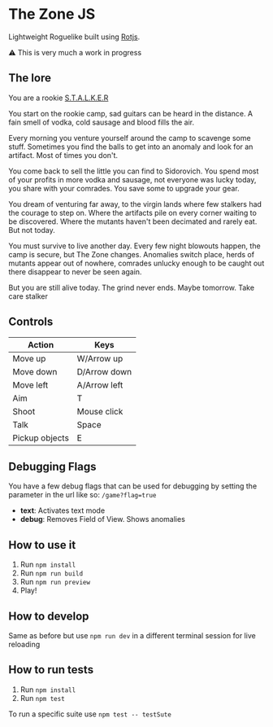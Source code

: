 # The Zone JS

Lightweight Roguelike built using [Rotjs](https://ondras.github.io/rot/hp/).

⚠️ This is very much a work in progress

## The lore

You are a rookie [S.T.A.L.K.E.R](https://en.wikipedia.org/wiki/S.T.A.L.K.E.R.)

You start on the rookie camp, sad guitars can be heard in the distance. A fain smell of vodka, cold sausage and blood fills the air.

Every morning you venture yourself around the camp to scavenge some stuff. Sometimes you find the balls to get into an anomaly and look for an artifact. Most of times you don't.

You come back to sell the little you can find to Sidorovich. You spend most of your profits in more vodka and sausage, not everyone was lucky today, you share with your comrades. You save some to upgrade your gear.

You dream of venturing far away, to the virgin lands where few stalkers had the courage to step on. Where the artifacts pile on every corner waiting to be discovered. Where the mutants haven't been decimated and rarely eat. But not today.

You must survive to live another day. Every few night blowouts happen, the camp is secure, but The Zone changes. Anomalies switch place, herds of mutants appear out of nowhere, comrades unlucky enough to be caught out there disappear to never be seen again.

But you are still alive today. The grind never ends. Maybe tomorrow. Take care stalker

## Controls

| Action         | Keys         |
| -------------- | ------------ |
| Move up        | W/Arrow up   |
| Move down      | D/Arrow down |
| Move left      | A/Arrow left |
| Aim            | T            |
| Shoot          | Mouse click  |
| Talk           | Space        |
| Pickup objects | E            |

## Debugging Flags

You have a few debug flags that can be used for debugging by setting the parameter in the url like so: `/game?flag=true`

- **text**: Activates text mode
- **debug**: Removes Field of View. Shows anomalies

## How to use it

1. Run `npm install`
2. Run `npm run build`
3. Run `npm run preview`
4. Play!

## How to develop

Same as before but use `npm run dev` in a different terminal session for live reloading

## How to run tests

1. Run `npm install`
2. Run `npm test`

To run a specific suite use `npm test -- testSute`
